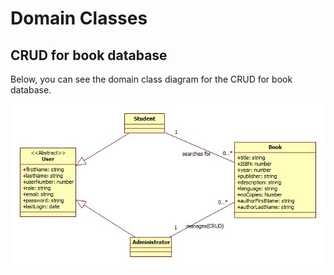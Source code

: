 # Domain Classes

## CRUD for book database
Below, you can see the domain class diagram for the CRUD for book database.


![](/BTS530/Pictures/domain_class.png)
